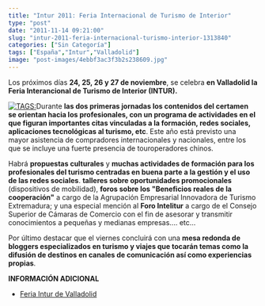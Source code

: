 ```yaml
---
title: "Intur 2011: Feria Internacional de Turismo de Interior"
type: "post"
date: "2011-11-14 09:21:00"
slug: "intur-2011-feria-internacional-turismo-interior-1313840"
categories: ["Sin Categoría"]
tags: ["España","Intur","Valladolid"]
image: "post-images/4ebbf3ac3f3b2s238609.jpg"
---
```


 Los próximos días **24, 25, 26 y 27 de noviembre**, se celebra **en Valladolid la Feria Interancional de Turismo de Interior (INTUR).**

 [![ TAGS:](post-images/4ebbf3ac3f3b2s238609.jpg)](post-images/4ebbf3ac3f3b2s238609.jpg)Durante **las dos primeras jornadas los contenidos del certamen se orientan hacia los profesionales, con un programa de actividades en el que figuran importantes citas vinculadas a la formación, redes sociales, aplicaciones tecnológicas al turismo, etc**. Este año está previsto una mayor asistencia de compradores internacionales y nacionales, entre los que se incluye una fuerte presencia de touroperadores chinos.

 Habrá **propuestas culturales** y **muchas actividades de formación para los profesionales del turismo centradas en buena parte a la gestión y el uso de las redes sociales**. **talleres sobre oportunidades promocionales** (dispositivos de mobilidad), **foros sobre los "Beneficios reales de la cooperación"** a cargo de la Agrupación Empresarial Innovadora de Turismo Extremadura; y una especial mención al **Foro Intelitur** a cargo de el Consejo Superior de Cámaras de Comercio con el fin de asesorar y transmitir conocimientos a pequeñas y medianas empresas.... etc...

 Por último destacar que el viernes concluirá con una **mesa redonda de bloggers especializados en turismo y viajes que tocarán temas como la difusión de destinos en canales de comunicación así como experiencias propias**.

 **INFORMACIÓN ADICIONAL**

- [Feria Intur de Valladolid](http://www.feriavalladolid.com/intur)
